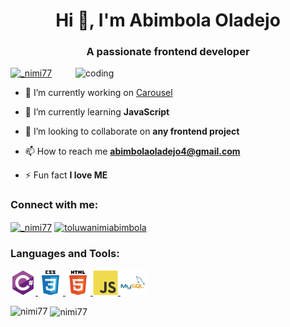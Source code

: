 <h1 align="center">Hi 👋, I'm Abimbola Oladejo</h1>
<h3 align="center">A passionate frontend developer</h3>
<img align="right" width="400" src="https://miro.medium.com/max/720/1*qdAW1TjCN57h1lbuuzvchg.gif" alt="coding" />

<p align="left"> <a href="https://twitter.com/_nimi77" target="blank"><img src="https://img.shields.io/twitter/follow/_nimi77?logo=twitter&style=for-the-badge" alt="_nimi77" /></a> </p>

- 🔭 I’m currently working on [Carousel](https://github.com/Nimi77/Carousel)

- 🌱 I’m currently learning **JavaScript**

- 👯 I’m looking to collaborate on **any frontend project**

- 📫 How to reach me **abimbolaoladejo4@gmail.com**

- ⚡ Fun fact **I love ME**

<h3 align="left">Connect with me:</h3>
<p align="left">
<a href="https://twitter.com/_nimi77" target="blank"><img align="center" src="https://raw.githubusercontent.com/rahuldkjain/github-profile-readme-generator/master/src/images/icons/Social/twitter.svg" alt="_nimi77" height="30" width="40" /></a>
<a href="https://instagram.com/toluwanimiabimbola" target="blank"><img align="center" src="https://raw.githubusercontent.com/rahuldkjain/github-profile-readme-generator/master/src/images/icons/Social/instagram.svg" alt="toluwanimiabimbola" height="30" width="40" /></a>
</p>

<h3 align="left">Languages and Tools:</h3>
<p align="left"> <a href="https://www.w3schools.com/cs/" target="_blank" rel="noreferrer"> <img src="https://raw.githubusercontent.com/devicons/devicon/master/icons/csharp/csharp-original.svg" alt="csharp" width="40" height="40"/> </a> <a href="https://www.w3schools.com/css/" target="_blank" rel="noreferrer"> <img src="https://raw.githubusercontent.com/devicons/devicon/master/icons/css3/css3-original-wordmark.svg" alt="css3" width="40" height="40"/> </a> <a href="https://www.w3.org/html/" target="_blank" rel="noreferrer"> <img src="https://raw.githubusercontent.com/devicons/devicon/master/icons/html5/html5-original-wordmark.svg" alt="html5" width="40" height="40"/> </a> <a href="https://developer.mozilla.org/en-US/docs/Web/JavaScript" target="_blank" rel="noreferrer"> <img src="https://raw.githubusercontent.com/devicons/devicon/master/icons/javascript/javascript-original.svg" alt="javascript" width="40" height="40"/> </a> <a href="https://www.mysql.com/" target="_blank" rel="noreferrer"> <img src="https://raw.githubusercontent.com/devicons/devicon/master/icons/mysql/mysql-original-wordmark.svg" alt="mysql" width="40" height="40"/> </a> </p>

<p><img align="left" src="https://github-readme-stats.vercel.app/api/top-langs?username=nimi77&show_icons=true&locale=en&layout=compact" alt="nimi77" /></p>

<p>&nbsp;<img align="center" src="https://github-readme-stats.vercel.app/api?username=nimi77&show_icons=true&locale=en" alt="nimi77" /></p>
